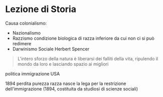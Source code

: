 # Lezione di Storia

Causa colonialismo:
* Nazionalismo
* Razzismo condizione biologica di razza inferiore da cui non ci si può redimere
* Darwinismo Sociale    Herbert Spencer
> L'intero sforzo della natura è liberarsi dei falliti della vita, ripulendo il mondo da loro e lasciando spazio ai migliori


politica immigrazione USA 

1894 
perdita purezza razza
nasce la lega per la restrizione dell'immigrazione (1894, costituita da studiosi di scienze sociali)
<!--stackedit_data:
eyJoaXN0b3J5IjpbMjUyODQwMDI5LDE1NDg1MTQ4NzRdfQ==
-->